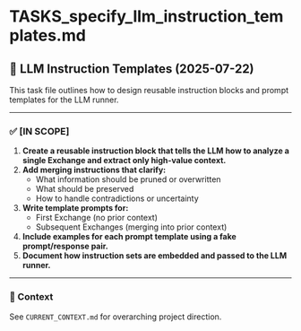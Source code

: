 # TASKS_specify_llm_instruction_templates.md

## 🧠 LLM Instruction Templates (2025-07-22)

This task file outlines how to design reusable instruction blocks and prompt templates for the LLM runner.

---

### ✅ [IN SCOPE]

1. **Create a reusable instruction block that tells the LLM how to analyze a single Exchange and extract only high-value context.**
2. **Add merging instructions that clarify:**
   - What information should be pruned or overwritten
   - What should be preserved
   - How to handle contradictions or uncertainty
3. **Write template prompts for:**
   - First Exchange (no prior context)
   - Subsequent Exchanges (merging into prior context)
4. **Include examples for each prompt template using a fake prompt/response pair.**
5. **Document how instruction sets are embedded and passed to the LLM runner.**

---

### 📎 Context
See `CURRENT_CONTEXT.md` for overarching project direction.
